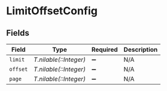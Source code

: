 # LimitOffsetConfig


## Fields

| Field                  | Type                   | Required               | Description            |
| ---------------------- | ---------------------- | ---------------------- | ---------------------- |
| `limit`                | *T.nilable(::Integer)* | :heavy_minus_sign:     | N/A                    |
| `offset`               | *T.nilable(::Integer)* | :heavy_minus_sign:     | N/A                    |
| `page`                 | *T.nilable(::Integer)* | :heavy_minus_sign:     | N/A                    |